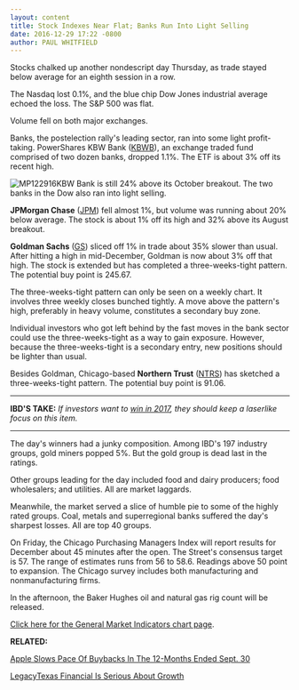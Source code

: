 ```yaml
---
layout: content
title: Stock Indexes Near Flat; Banks Run Into Light Selling
date: 2016-12-29 17:22 -0800
author: PAUL WHITFIELD
---
```






Stocks chalked up another nondescript day Thursday, as trade stayed below average for an eighth session in a row.


The Nasdaq lost 0.1%, and the blue chip Dow Jones industrial average echoed the loss. The S&P 500 was flat.


Volume fell on both major exchanges.


Banks, the postelection rally's leading sector, ran into some light profit-taking. PowerShares KBW Bank ([KBWB](https://research.investors.com/quote.aspx?symbol=KBWB)), an exchange traded fund comprised of two dozen banks, dropped 1.1%. The ETF is about 3% off its recent high.


![MP122916](https://www.investors.com/wp-content/uploads/2016/12/MP122916-215x300.png)KBW Bank is still 24% above its October breakout. The two banks in the Dow also ran into light selling.


**JPMorgan Chase** ([JPM](https://research.investors.com/quote.aspx?symbol=JPM)) fell almost 1%, but volume was running about 20% below average. The stock is about 1% off its high and 32% above its August breakout.


**Goldman Sachs** ([GS](https://research.investors.com/quote.aspx?symbol=GS)) sliced off 1% in trade about 35% slower than usual. After hitting a high in mid-December, Goldman is now about 3% off that high. The stock is extended but has completed a three-weeks-tight pattern. The potential buy point is 245.67.


The three-weeks-tight pattern can only be seen on a weekly chart. It involves three weekly closes bunched tightly. A move above the pattern's high, preferably in heavy volume, constitutes a secondary buy zone.


Individual investors who got left behind by the fast moves in the bank sector could use the three-weeks-tight as a way to gain exposure. However, because the three-weeks-tight is a secondary entry, new positions should be lighter than usual.


Besides Goldman, Chicago-based **Northern Trust** ([NTRS](https://research.investors.com/quote.aspx?symbol=NTRS)) has sketched a three-weeks-tight pattern. The potential buy point is 91.06.




---


**IBD'S TAKE:** *If investors want to [win in 2017](https://www.investors.com/how-to-invest/investors-corner/can-trump-revive-reagans-stock-market-magic/), they should keep a laserlike focus on this item.*




---


The day's winners had a junky composition. Among IBD's 197 industry groups, gold miners popped 5%. But the gold group is dead last in the ratings.


Other groups leading for the day included food and dairy producers; food wholesalers; and utilities. All are market laggards.


Meanwhile, the market served a slice of humble pie to some of the highly rated groups. Coal, metals and superregional banks suffered the day's sharpest losses. All are top 40 groups.


On Friday, the Chicago Purchasing Managers Index will report results for December about 45 minutes after the open. The Street's consensus target is 57. The range of estimates runs from 56 to 58.6. Readings above 50 point to expansion. The Chicago survey includes both manufacturing and nonmanufacturing firms.


In the afternoon, the Baker Hughes oil and natural gas rig count will be released.


[Click here for the General Market Indicators chart page](https://www.investors.com/wp-content/uploads/2016/12/IBD2912161937GMI.pdf).


**RELATED:**


[Apple Slows Pace Of Buybacks In The 12-Months Ended Sept. 30](https://www.investors.com/news/technology/apple-comcast-intel-stocks-climb-even-as-buybacks-slow/)


[LegacyTexas Financial Is Serious About Growth](https://www.investors.com/stock-lists/stock-spotlight/since-its-2015-transformation-this-dallas-bank-is-serious-about-growth/)




